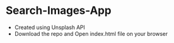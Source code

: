 # Search-Images-App

- Created using Unsplash API
- Download the repo and Open index.html file on your browser
